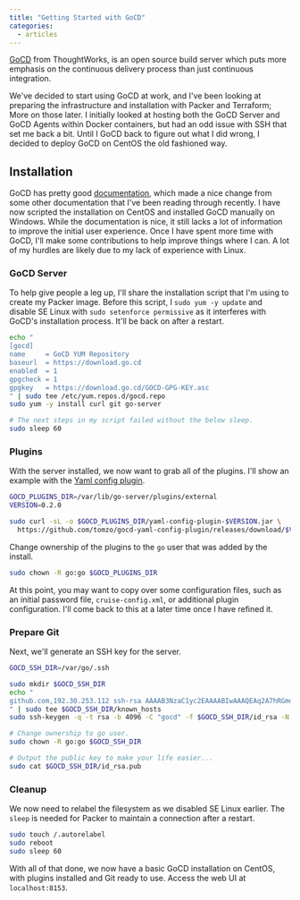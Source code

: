 ```yaml
---
title: "Getting Started with GoCD"
categories:
  - articles
---
```


[GoCD][1] from ThoughtWorks, is an open source build server which puts more
emphasis on the continuous delivery process than just continuous integration.

We've decided to start using GoCD at work, and I've been looking at preparing
the infrastructure and installation with Packer and Terraform; More on those later.
I initially looked at hosting both the GoCD Server and GoCD Agents within Docker
containers, but had an odd issue with SSH that set me back a bit.
Until I GoCD back to figure out what I did wrong, I decided to deploy GoCD on CentOS
the old fashioned way.

## Installation

GoCD has pretty good [documentation][2], which made a nice change from some other
documentation that I've been reading through recently. I have now scripted the
installation on CentOS and installed GoCD manually on Windows.
While the documentation is nice, it still lacks a lot of information to improve
the initial user experience. Once I have spent more time with GoCD,
I'll make some contributions to help improve things where I can.
A lot of my hurdles are likely due to my lack of experience with Linux.

### GoCD Server

To help give people a leg up, I'll share the installation script that I'm using
to create my Packer image. Before this script, I `sudo yum -y update` and
disable SE Linux with `sudo setenforce permissive` as it interferes with GoCD's
installation process. It'll be back on after a restart.

```sh
echo "
[gocd]
name     = GoCD YUM Repository
baseurl  = https://download.go.cd
enabled  = 1
gpgcheck = 1
gpgkey   = https://download.go.cd/GOCD-GPG-KEY.asc
" | sudo tee /etc/yum.repos.d/gocd.repo
sudo yum -y install curl git go-server

# The next steps in my script failed without the below sleep.
sudo sleep 60
```

### Plugins

With the server installed, we now want to grab all of the plugins.
I'll show an example with the [Yaml config plugin][3].

```sh
GOCD_PLUGINS_DIR=/var/lib/go-server/plugins/external
VERSION=0.2.0

sudo curl -sL -o $GOCD_PLUGINS_DIR/yaml-config-plugin-$VERSION.jar \
  https://github.com/tomzo/gocd-yaml-config-plugin/releases/download/$VERSION/yaml-config-plugin-$VERSION.jar
```

Change ownership of the plugins to the `go` user that was added by the install.

```sh
sudo chown -R go:go $GOCD_PLUGINS_DIR
```

At this point, you may want to copy over some configuration files,
such as an initial password file, `cruise-config.xml`, or additional plugin
configuration. I'll come back to this at a later time once I have refined it.

### Prepare Git

Next, we'll generate an SSH key for the server.

```sh
GOCD_SSH_DIR=/var/go/.ssh

sudo mkdir $GOCD_SSH_DIR
echo "
github.com,192.30.253.112 ssh-rsa AAAAB3NzaC1yc2EAAAABIwAAAQEAq2A7hRGmdnm9tUDbO9IDSwBK6TbQa+PXYPCPy6rbTrTtw7PHkccKrpp0yVhp5HdEIcKr6pLlVDBfOLX9QUsyCOV0wzfjIJNlGEYsdlLJizHhbn2mUjvSAHQqZETYP81eFzLQNnPHt4EVVUh7VfDESU84KezmD5QlWpXLmvU31/yMf+Se8xhHTvKSCZIFImWwoG6mbUoWf9nzpIoaSjB+weqqUUmpaaasXVal72J+UX2B+2RPW3RcT0eOzQgqlJL3RKrTJvdsjE3JEAvGq3lGHSZXy28G3skua2SmVi/w4yCE6gbODqnTWlg7+wC604ydGXA8VJiS5ap43JXiUFFAaQ==
" | sudo tee $GOCD_SSH_DIR/known_hosts
sudo ssh-keygen -q -t rsa -b 4096 -C "gocd" -f $GOCD_SSH_DIR/id_rsa -N ''

# Change ownership to go user.
sudo chown -R go:go $GOCD_SSH_DIR

# Output the public key to make your life easier...
sudo cat $GOCD_SSH_DIR/id_rsa.pub
```

### Cleanup

We now need to relabel the filesystem as we disabled SE Linux earlier.
The `sleep` is needed for Packer to maintain a connection after a restart.

```sh
sudo touch /.autorelabel
sudo reboot
sudo sleep 60
```

With all of that done, we now have a basic GoCD installation on CentOS,
with plugins installed and Git ready to use.
Access the web UI at `localhost:8153`.

<!-- References -->
[1]:  https://www.go.cd/ "GoCD"
[2]:  https://docs.go.cd/current/ "GoCD Documentation"
[3]:  https://github.com/tomzo/gocd-yaml-config-plugin "Yaml Config Plugin"
